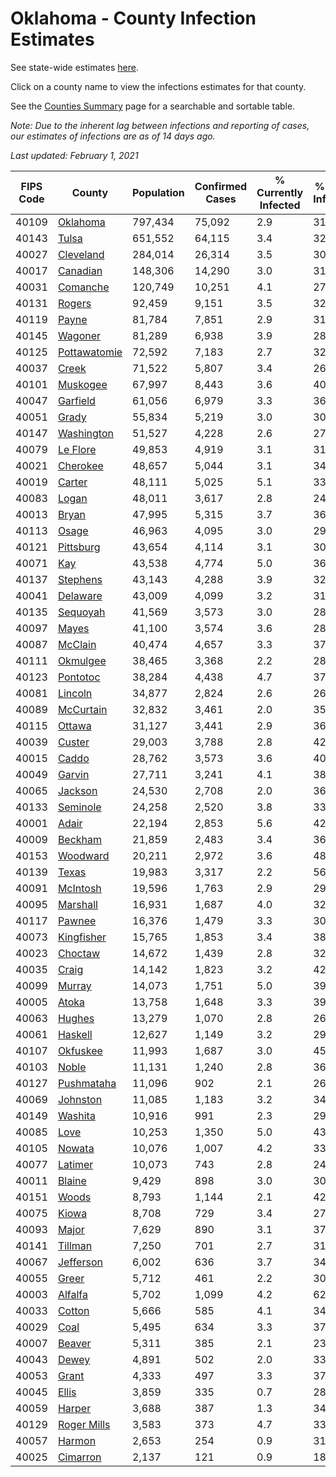 # Oklahoma - County Infection Estimates

See state-wide estimates [here](/infections/us-ok).

Click on a county name to view the infections estimates for that county.

See the [Counties Summary](/infections/summary-counties) page for a searchable and sortable table.

*Note: Due to the inherent lag between infections and reporting of cases, our estimates of infections are as of 14 days ago.*

*Last updated: February 1, 2021*

|   FIPS Code |                       County |   Population |   Confirmed Cases |   % Currently Infected |   % Total Infected |
|-------------|------------------------------|--------------|-------------------|------------------------|--------------------|
|       40109 |         [Oklahoma](oklahoma) |      797,434 |            75,092 |                    2.9 |               31.3 |
|       40143 |               [Tulsa](tulsa) |      651,552 |            64,115 |                    3.4 |               32.6 |
|       40027 |       [Cleveland](cleveland) |      284,014 |            26,314 |                    3.5 |               30.9 |
|       40017 |         [Canadian](canadian) |      148,306 |            14,290 |                    3.0 |               31.7 |
|       40031 |         [Comanche](comanche) |      120,749 |            10,251 |                    4.1 |               27.4 |
|       40131 |             [Rogers](rogers) |       92,459 |             9,151 |                    3.5 |               32.2 |
|       40119 |               [Payne](payne) |       81,784 |             7,851 |                    2.9 |               31.7 |
|       40145 |           [Wagoner](wagoner) |       81,289 |             6,938 |                    3.9 |               28.2 |
|       40125 | [Pottawatomie](pottawatomie) |       72,592 |             7,183 |                    2.7 |               32.4 |
|       40037 |               [Creek](creek) |       71,522 |             5,807 |                    3.4 |               26.9 |
|       40101 |         [Muskogee](muskogee) |       67,997 |             8,443 |                    3.6 |               40.9 |
|       40047 |         [Garfield](garfield) |       61,056 |             6,979 |                    3.3 |               36.8 |
|       40051 |               [Grady](grady) |       55,834 |             5,219 |                    3.0 |               30.6 |
|       40147 |     [Washington](washington) |       51,527 |             4,228 |                    2.6 |               27.7 |
|       40079 |         [Le Flore](le-flore) |       49,853 |             4,919 |                    3.1 |               31.5 |
|       40021 |         [Cherokee](cherokee) |       48,657 |             5,044 |                    3.1 |               34.2 |
|       40019 |             [Carter](carter) |       48,111 |             5,025 |                    5.1 |               33.6 |
|       40083 |               [Logan](logan) |       48,011 |             3,617 |                    2.8 |               24.5 |
|       40013 |               [Bryan](bryan) |       47,995 |             5,315 |                    3.7 |               36.0 |
|       40113 |               [Osage](osage) |       46,963 |             4,095 |                    3.0 |               29.0 |
|       40121 |       [Pittsburg](pittsburg) |       43,654 |             4,114 |                    3.1 |               30.7 |
|       40071 |                   [Kay](kay) |       43,538 |             4,774 |                    5.0 |               36.2 |
|       40137 |         [Stephens](stephens) |       43,143 |             4,288 |                    3.9 |               32.3 |
|       40041 |         [Delaware](delaware) |       43,009 |             4,099 |                    3.2 |               31.5 |
|       40135 |         [Sequoyah](sequoyah) |       41,569 |             3,573 |                    3.0 |               28.0 |
|       40097 |               [Mayes](mayes) |       41,100 |             3,574 |                    3.6 |               28.3 |
|       40087 |           [McClain](mcclain) |       40,474 |             4,657 |                    3.3 |               37.5 |
|       40111 |         [Okmulgee](okmulgee) |       38,465 |             3,368 |                    2.2 |               28.6 |
|       40123 |         [Pontotoc](pontotoc) |       38,284 |             4,438 |                    4.7 |               37.5 |
|       40081 |           [Lincoln](lincoln) |       34,877 |             2,824 |                    2.6 |               26.4 |
|       40089 |       [McCurtain](mccurtain) |       32,832 |             3,461 |                    2.0 |               35.1 |
|       40115 |             [Ottawa](ottawa) |       31,127 |             3,441 |                    2.9 |               36.7 |
|       40039 |             [Custer](custer) |       29,003 |             3,788 |                    2.8 |               42.3 |
|       40015 |               [Caddo](caddo) |       28,762 |             3,573 |                    3.6 |               40.8 |
|       40049 |             [Garvin](garvin) |       27,711 |             3,241 |                    4.1 |               38.2 |
|       40065 |           [Jackson](jackson) |       24,530 |             2,708 |                    2.0 |               36.9 |
|       40133 |         [Seminole](seminole) |       24,258 |             2,520 |                    3.8 |               33.8 |
|       40001 |               [Adair](adair) |       22,194 |             2,853 |                    5.6 |               42.4 |
|       40009 |           [Beckham](beckham) |       21,859 |             2,483 |                    3.4 |               36.8 |
|       40153 |         [Woodward](woodward) |       20,211 |             2,972 |                    3.6 |               48.0 |
|       40139 |               [Texas](texas) |       19,983 |             3,317 |                    2.2 |               56.2 |
|       40091 |         [McIntosh](mcintosh) |       19,596 |             1,763 |                    2.9 |               29.5 |
|       40095 |         [Marshall](marshall) |       16,931 |             1,687 |                    4.0 |               32.2 |
|       40117 |             [Pawnee](pawnee) |       16,376 |             1,479 |                    3.3 |               30.5 |
|       40073 |     [Kingfisher](kingfisher) |       15,765 |             1,853 |                    3.4 |               38.6 |
|       40023 |           [Choctaw](choctaw) |       14,672 |             1,439 |                    2.8 |               32.0 |
|       40035 |               [Craig](craig) |       14,142 |             1,823 |                    3.2 |               42.3 |
|       40099 |             [Murray](murray) |       14,073 |             1,751 |                    5.0 |               39.6 |
|       40005 |               [Atoka](atoka) |       13,758 |             1,648 |                    3.3 |               39.3 |
|       40063 |             [Hughes](hughes) |       13,279 |             1,070 |                    2.8 |               26.2 |
|       40061 |           [Haskell](haskell) |       12,627 |             1,149 |                    3.2 |               29.7 |
|       40107 |         [Okfuskee](okfuskee) |       11,993 |             1,687 |                    3.0 |               45.3 |
|       40103 |               [Noble](noble) |       11,131 |             1,240 |                    2.8 |               36.8 |
|       40127 |     [Pushmataha](pushmataha) |       11,096 |               902 |                    2.1 |               26.5 |
|       40069 |         [Johnston](johnston) |       11,085 |             1,183 |                    3.2 |               34.6 |
|       40149 |           [Washita](washita) |       10,916 |               991 |                    2.3 |               29.5 |
|       40085 |                 [Love](love) |       10,253 |             1,350 |                    5.0 |               43.0 |
|       40105 |             [Nowata](nowata) |       10,076 |             1,007 |                    4.2 |               33.1 |
|       40077 |           [Latimer](latimer) |       10,073 |               743 |                    2.8 |               24.3 |
|       40011 |             [Blaine](blaine) |        9,429 |               898 |                    3.0 |               30.2 |
|       40151 |               [Woods](woods) |        8,793 |             1,144 |                    2.1 |               42.4 |
|       40075 |               [Kiowa](kiowa) |        8,708 |               729 |                    3.4 |               27.5 |
|       40093 |               [Major](major) |        7,629 |               890 |                    3.1 |               37.8 |
|       40141 |           [Tillman](tillman) |        7,250 |               701 |                    2.7 |               31.8 |
|       40067 |       [Jefferson](jefferson) |        6,002 |               636 |                    3.7 |               34.3 |
|       40055 |               [Greer](greer) |        5,712 |               461 |                    2.2 |               30.6 |
|       40003 |           [Alfalfa](alfalfa) |        5,702 |             1,099 |                    4.2 |               62.3 |
|       40033 |             [Cotton](cotton) |        5,666 |               585 |                    4.1 |               34.2 |
|       40029 |                 [Coal](coal) |        5,495 |               634 |                    3.3 |               37.6 |
|       40007 |             [Beaver](beaver) |        5,311 |               385 |                    2.1 |               23.8 |
|       40043 |               [Dewey](dewey) |        4,891 |               502 |                    2.0 |               33.8 |
|       40053 |               [Grant](grant) |        4,333 |               497 |                    3.3 |               37.1 |
|       40045 |               [Ellis](ellis) |        3,859 |               335 |                    0.7 |               28.6 |
|       40059 |             [Harper](harper) |        3,688 |               387 |                    1.3 |               34.5 |
|       40129 |   [Roger Mills](roger-mills) |        3,583 |               373 |                    4.7 |               33.5 |
|       40057 |             [Harmon](harmon) |        2,653 |               254 |                    0.9 |               31.8 |
|       40025 |         [Cimarron](cimarron) |        2,137 |               121 |                    0.9 |               18.6 |